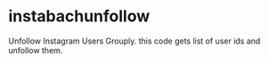 # instabachunfollow
Unfollow Instagram Users Grouply. this code gets list of user ids and unfollow them.
